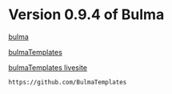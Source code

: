 # Version 0.9.4 of Bulma

[bulma](https://bulma.io/)

[bulmaTemplates](https://github.com/BulmaTemplates)

[bulmaTemplates livesite](https://github.com/BulmaTemplates](https://bulmatemplates.github.io/bulma-templates/)https://bulmatemplates.github.io/bulma-templates/)

`https://github.com/BulmaTemplates`
